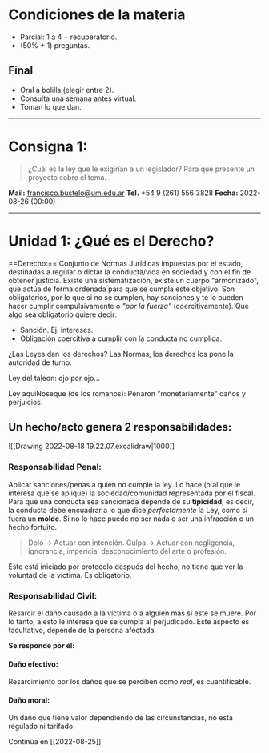 # Condiciones de la materia
- Parcial: 1 a 4 + recuperatorio.
- (50% + 1) preguntas.

## Final
- Oral a bolilla (elegir entre 2).
- Consulta una semana antes virtual.
- Toman lo que dan.

---
# Consigna 1:
> ¿Cuál es la ley que le exigirían a un legislador? Para que presente un proyecto sobre el tema.

**Mail:** francisco.bustelo@um.edu.ar
**Tel.** +54 9 (261) 556 3828
**Fecha:** 2022-08-26 (00:00)

---
# Unidad 1: ¿Qué es el Derecho?
==Derecho:== Conjunto de Normas Jurídicas impuestas por el estado, destinadas a regular o dictar la conducta/vida en sociedad y con el fin de obtener justicia. Existe una sistematización, existe un cuerpo "armonizado", que actúa de forma ordenada para que se cumpla este objetivo. Son obligatorios, por lo que si no se cumplen, hay sanciones y te lo pueden hacer cumplir compulsivamente o _"por la fuerza"_ (coercitivamente).
Que algo sea obligatorio quiere decir:
- Sanción. Ej: intereses.
- Obligación coercitiva a cumplir con la conducta no cumplida.

¿Las Leyes dan los derechos? Las Normas, los derechos los pone la autoridad de turno.

Ley del taleon: ojo por ojo...

Ley aquiNoseque (de los romanos): Penaron "monetariamente" daños y perjuicios.

## Un hecho/acto genera 2 responsabilidades:
![[Drawing 2022-08-18 19.22.07.excalidraw|1000]]

### Responsabilidad Penal:
Aplicar sanciones/penas a quien no cumple la ley. Lo hace (o al que le interesa que se aplique) la sociedad/comunidad representada por el fiscal.
Para que una conducta sea sancionada depende de su **tipicidad**, es decir, la conducta debe encuadrar a lo que dice *perfectamente* la Ley, como si fuera un **molde**. Si no lo hace puede no ser nada o ser una infracción o un hecho fortuito.

> Dolo -> Actuar con intención.
> Culpa -> Actuar con negligencia, ignorancia, impericia, desconocimiento del arte o profesión.

Este está iniciado por protocolo después del hecho, no tiene que ver la voluntad de la víctima. Es obligatorio.

### Responsabilidad Civil: 
Resarcir el daño causado a la víctima o a alguien más si este se muere. Por lo tanto, a esto le interesa que se cumpla al perjudicado.
Este aspecto es facultativo, depende de la persona afectada.

**Se responde por él:**
#### Daño efectivo:
Resarcimiento por los daños que se perciben como *real*, es cuantificable.

#### Daño moral:
Un daño que tiene valor dependiendo de las circunstancias, no está regulado ni tarifado.

Continúa en [[2022-08-25]]
